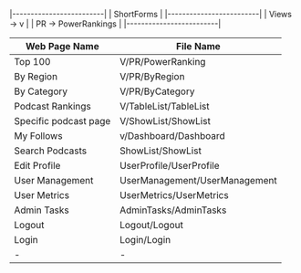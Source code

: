 |-------------------------|
|   ShortForms            |
|-------------------------|
|   Views -> v            |
|   PR -> PowerRankings   |
|-------------------------|




| Web Page Name         | File Name                     |
|-----------------------|-------------------------------|
| Top 100               | V/PR/PowerRanking             |
| By Region             | V/PR/ByRegion                 |
| By Category           | V/PR/ByCategory               |
| Podcast Rankings      | V/TableList/TableList         |
| Specific podcast page | V/ShowList/ShowList           |
| My Follows            | v/Dashboard/Dashboard         |
| Search Podcasts       | ShowList/ShowList             |
| Edit Profile          | UserProfile/UserProfile       |
| User Management       | UserManagement/UserManagement |
| User Metrics          | UserMetrics/UserMetrics       |
| Admin Tasks           | AdminTasks/AdminTasks         |
| Logout                | Logout/Logout                 |
| Login                 | Login/Login                   |
| -                     | -                             |